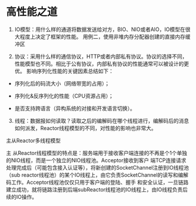 # 高性能之道

1) IO模型：用什么样的通道将数据发送给对方，BIO、NIO或者AIO，IO模型在很大程度上决定了框架的性能。
用例二，使用非堆内存分配器创建的直接内存缓冲区

2) 协议：采用什么样的通信协议，HTTP或者内部私有协议。协议的选择不同，性能模型也不同。相比于公有协议，内部私有协议的性能通常可以被设计的更优。
影响序列化性能的关键因素总结如下：

+  序列化后的码流大小（网络带宽的占用）；

+  序列化&反序列化的性能（CPU资源占用）；

+  是否支持跨语言（异构系统的对接和开发语言切换）。

3) 线程：数据报如何读取？读取之后的编解码在哪个线程进行，编解码后的消息如何派发，Reactor线程模型的不同，对性能的影响也非常大。

 主从Reactor多线程模型

 主 从Reactor线程模型的特点是：服务端用于接收客户端连接的不再是个1个单独的NIO线程，而是一个独立的NIO线程池。Acceptor接收到客户 端TCP连接请求处理完成后（可能包含接入认证等），将新创建的SocketChannel注册到IO线程池（sub reactor线程池）的某个IO线程上，由它负责SocketChannel的读写和编解码工作。Acceptor线程池仅仅只用于客户端的登陆、握手 和安全认证，一旦链路建立成功，就将链路注册到后端subReactor线程池的IO线程上，由IO线程负责后续的IO操作。


